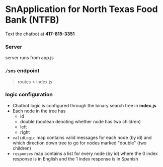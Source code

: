 # SnApplication for North Texas Food Bank (NTFB)
Text the chatbot at __417-815-3351__

### Server
server runs from app.js

### `/sms` endpoint
> routes > index.js

### logic configuration
- Chatbot logic is configured through the binary search tree in __index.js__
- Each node in the tree has
  - id
  - double (boolean denoting whether node has two children)
  - left
  - right
- `validLogic` map contains valid messages for each node (by id) and which direction down tree to go for nodes marked "double" (two children)
- `responses` map contains a list for every node (by id) where the 0 index response is in English and the 1 index response is in Spanish
